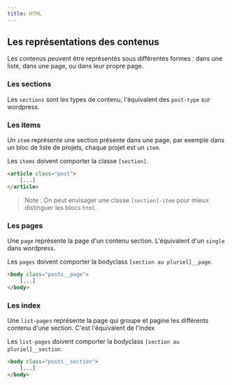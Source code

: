 ```yaml
---
title: HTML
---
```


## Les représentations des contenus

Les contenus peuvent être représentés sous différentes formes : dans une liste, dans une page, ou dans leur propre page.

### Les sections

Les `sections` sont les types de contenu, l'équivalent des `post-type` sur wordpress.

### Les items

Un `item` représente une section présente dans une page, par exemple dans un bloc de liste de projets, chaque projet est un `item`.

Les `items` doivent comporter la classe `[section]`.

```html
<article class="post">
    [...]
</article>
```

> Note : On peut envisager une classe `[section]-item` pour mieux distinguer les blocs `html`.

### Les pages

Une `page` représente la page d'un contenu section. L'équivalent d'un `single` dans wordpress.

Les `pages` doivent comporter la bodyclass `[section au pluriel]__page`.

```html
<body class="posts__page">
    [...]
</body>
```

### Les index

Une `list-pages` représente la page qui groupe et pagine les différents contenu d'une section. C'est l'équivalent de l'index 

Les `list-pages` doivent comporter la bodyclass `[section au pluriel]__section`.

```html
<body class="posts__section">
    [...]
</body>
```